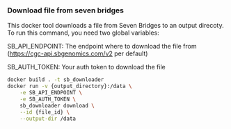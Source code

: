 ### Download  file from seven bridges

This docker tool downloads a file from Seven Bridges to an output direcoty.
To run this command, you need two global variables:

SB_API_ENDPOINT: The endpoint where to download the file from (https://cgc-api.sbgenomics.com/v2 per default)

SB_AUTH_TOKEN: Your auth token to download the file

```bash
docker build . -t sb_downloader
docker run -v {output_directory}:/data \
    -e SB_API_ENDPOINT \
    -e SB_AUTH_TOKEN \
    sb_downloader download \
    --id {file_id} \
    --output-dir /data
```